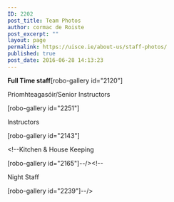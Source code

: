 ```yaml
---
ID: 2202
post_title: Team Photos
author: cormac de Roiste
post_excerpt: ""
layout: page
permalink: https://uisce.ie/about-us/staff-photos/
published: true
post_date: 2016-06-28 14:13:23
---
```

<strong>Full Time staff</strong>[robo-gallery id="2120"]

Priomhteagasóir/Senior Instructors

[robo-gallery id="2251"]

Instructors

[robo-gallery id="2143"]

&lt;!--Kitchen &amp; House Keeping

[robo-gallery id="2165"]--/&gt;&lt;!--

Night Staff

[robo-gallery id="2239"]--/&gt;